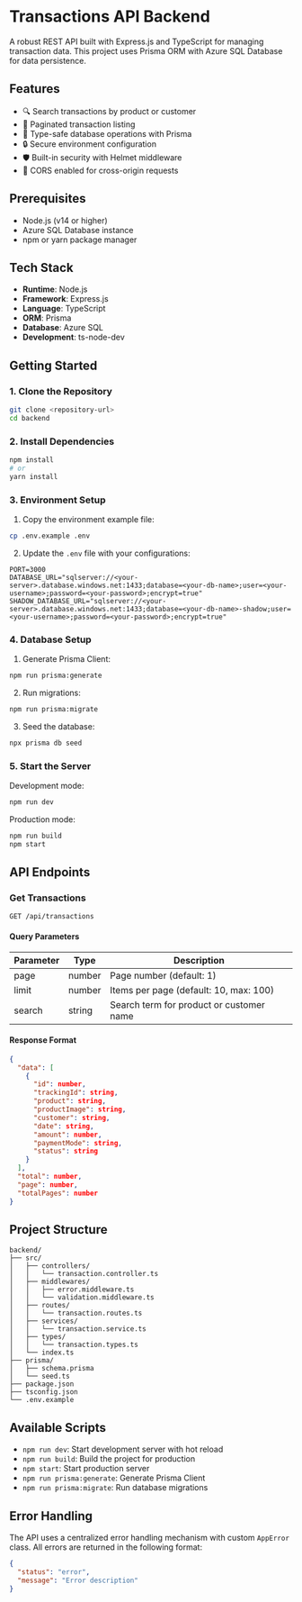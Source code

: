 # Transactions API Backend

A robust REST API built with Express.js and TypeScript for managing transaction data. This project uses Prisma ORM with Azure SQL Database for data persistence.

## Features

- 🔍 Search transactions by product or customer
- 📄 Paginated transaction listing
- 🎯 Type-safe database operations with Prisma
- 🔒 Secure environment configuration
- 🛡️ Built-in security with Helmet middleware
- 📱 CORS enabled for cross-origin requests

## Prerequisites

- Node.js (v14 or higher)
- Azure SQL Database instance
- npm or yarn package manager

## Tech Stack

- **Runtime**: Node.js
- **Framework**: Express.js
- **Language**: TypeScript
- **ORM**: Prisma
- **Database**: Azure SQL
- **Development**: ts-node-dev

## Getting Started

### 1. Clone the Repository

```bash
git clone <repository-url>
cd backend
```

### 2. Install Dependencies

```bash
npm install
# or
yarn install
```

### 3. Environment Setup

1. Copy the environment example file:
```bash
cp .env.example .env
```

2. Update the `.env` file with your configurations:
```env
PORT=3000
DATABASE_URL="sqlserver://<your-server>.database.windows.net:1433;database=<your-db-name>;user=<your-username>;password=<your-password>;encrypt=true"
SHADOW_DATABASE_URL="sqlserver://<your-server>.database.windows.net:1433;database=<your-db-name>-shadow;user=<your-username>;password=<your-password>;encrypt=true"
```

### 4. Database Setup

1. Generate Prisma Client:
```bash
npm run prisma:generate
```

2. Run migrations:
```bash
npm run prisma:migrate
```

3. Seed the database:
```bash
npx prisma db seed
```

### 5. Start the Server

Development mode:
```bash
npm run dev
```

Production mode:
```bash
npm run build
npm start
```

## API Endpoints

### Get Transactions
```http
GET /api/transactions
```

#### Query Parameters

| Parameter | Type     | Description                                     |
|-----------|----------|-------------------------------------------------|
| page      | number   | Page number (default: 1)                        |
| limit     | number   | Items per page (default: 10, max: 100)         |
| search    | string   | Search term for product or customer name       |

#### Response Format

```json
{
  "data": [
    {
      "id": number,
      "trackingId": string,
      "product": string,
      "productImage": string,
      "customer": string,
      "date": string,
      "amount": number,
      "paymentMode": string,
      "status": string
    }
  ],
  "total": number,
  "page": number,
  "totalPages": number
}
```

## Project Structure

```
backend/
├── src/
│   ├── controllers/
│   │   └── transaction.controller.ts
│   ├── middlewares/
│   │   ├── error.middleware.ts
│   │   └── validation.middleware.ts
│   ├── routes/
│   │   └── transaction.routes.ts
│   ├── services/
│   │   └── transaction.service.ts
│   ├── types/
│   │   └── transaction.types.ts
│   └── index.ts
├── prisma/
│   ├── schema.prisma
│   └── seed.ts
├── package.json
├── tsconfig.json
└── .env.example
```

## Available Scripts

- `npm run dev`: Start development server with hot reload
- `npm run build`: Build the project for production
- `npm start`: Start production server
- `npm run prisma:generate`: Generate Prisma Client
- `npm run prisma:migrate`: Run database migrations

## Error Handling

The API uses a centralized error handling mechanism with custom `AppError` class. All errors are returned in the following format:

```json
{
  "status": "error",
  "message": "Error description"
}
```